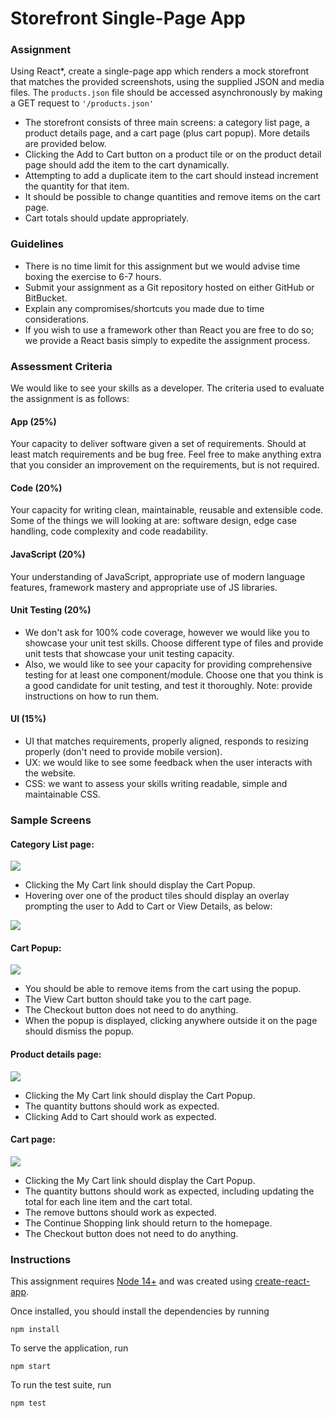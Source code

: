 # Storefront Single-Page App

### Assignment

Using React\*, create a single-page app which renders a mock storefront that
matches the provided screenshots, using the supplied JSON and media files. The
`products.json` file should be accessed asynchronously by making a GET request
to `'/products.json'`

-   The storefront consists of three main screens: a category list page, a
    product details page, and a cart page (plus cart popup). More details are
    provided below.
-   Clicking the Add to Cart button on a product tile or on the product detail
    page should add the item to the cart dynamically.
-   Attempting to add a duplicate item to the cart should instead increment the
    quantity for that item.
-   It should be possible to change quantities and remove items on the cart
    page.
-   Cart totals should update appropriately.

### Guidelines

-   There is no time limit for this assignment but we would advise time boxing
    the exercise to 6-7 hours.
-   Submit your assignment as a Git repository hosted on either GitHub or
    BitBucket.
-   Explain any compromises/shortcuts you made due to time considerations.
-   If you wish to use a framework other than React you are free to do so; we
    provide a React basis simply to expedite the assignment process.

### Assessment Criteria

We would like to see your skills as a developer. The criteria used to evaluate
the assignment is as follows:

#### App (25%)

Your capacity to deliver software given a set of requirements. Should at least
match requirements and be bug free. Feel free to make anything extra that you
consider an improvement on the requirements, but is not required.

#### Code (20%)

Your capacity for writing clean, maintainable, reusable and extensible code.
Some of the things we will looking at are: software design, edge case handling,
code complexity and code readability.

#### JavaScript (20%)

Your understanding of JavaScript, appropriate use of modern language features,
framework mastery and appropriate use of JS libraries.

#### Unit Testing (20%)

-   We don't ask for 100% code coverage, however we would like you to showcase
    your unit test skills. Choose different type of files and provide unit tests
    that showcase your unit testing capacity.
-   Also, we would like to see your capacity for providing comprehensive testing
    for at least one component/module. Choose one that you think is a good
    candidate for unit testing, and test it thoroughly. Note: provide
    instructions on how to run them.

#### UI (15%)

-   UI that matches requirements, properly aligned, responds to resizing
    properly (don't need to provide mobile version).
-   UX: we would like to see some feedback when the user interacts with the
    website.
-   CSS: we want to assess your skills writing readable, simple and maintainable
    CSS.

### Sample Screens

#### Category List page:

![](./screens/category-page.png)

-   Clicking the My Cart link should display the Cart Popup.
-   Hovering over one of the product tiles should display an overlay prompting
    the user to Add to Cart or View Details, as below:

![](./screens/product-tile-overlay.png)

#### Cart Popup:

![](./screens/cart-popup.png)

-   You should be able to remove items from the cart using the popup.
-   The View Cart button should take you to the cart page.
-   The Checkout button does not need to do anything.
-   When the popup is displayed, clicking anywhere outside it on the page should
    dismiss the popup.

#### Product details page:

![](./screens/product-details.png)

-   Clicking the My Cart link should display the Cart Popup.
-   The quantity buttons should work as expected.
-   Clicking Add to Cart should work as expected.

#### Cart page:

![](./screens/cart.png)

-   Clicking the My Cart link should display the Cart Popup.
-   The quantity buttons should work as expected, including updating the total
    for each line item and the cart total.
-   The remove buttons should work as expected.
-   The Continue Shopping link should return to the homepage.
-   The Checkout button does not need to do anything.

### Instructions

This assignment requires [Node 14+](https://nodejs.org/en/) and was created
using [create-react-app](https://github.com/facebook/create-react-app).

Once installed, you should install the dependencies by running

```
npm install
```

To serve the application, run

```
npm start
```

To run the test suite, run

```
npm test
```
